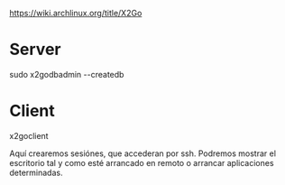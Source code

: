 https://wiki.archlinux.org/title/X2Go

# Server
sudo x2godbadmin --createdb

# Client
x2goclient

Aquí crearemos sesiónes, que accederan por ssh.
Podremos mostrar el escritorio tal y como esté arrancado en remoto o arrancar aplicaciones determinadas.
